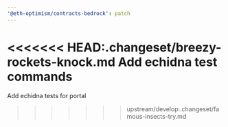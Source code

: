 ```yaml
---
'@eth-optimism/contracts-bedrock': patch
---
```


<<<<<<< HEAD:.changeset/breezy-rockets-knock.md
Add echidna test commands
=======
Add echidna tests for portal
>>>>>>> upstream/develop:.changeset/famous-insects-try.md
